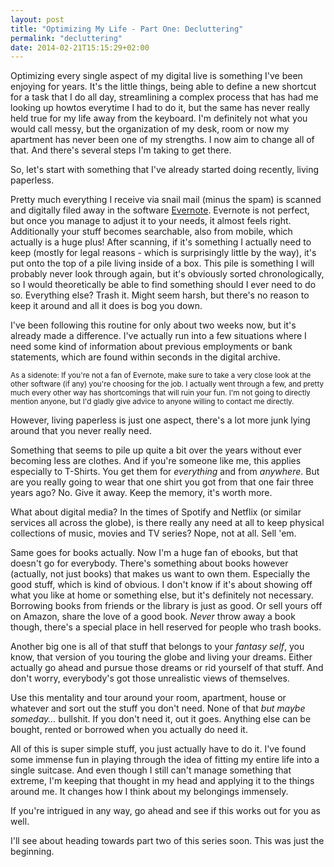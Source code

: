 ```yaml
---
layout: post
title: "Optimizing My Life - Part One: Decluttering"
permalink: "decluttering"
date: 2014-02-21T15:15:29+02:00
---
```


Optimizing every single aspect of my digital live is something I've been enjoying for years. It's the little things, being able to define a new shortcut for a task that I do all day, streamlining a complex process that has had me looking up howtos everytime I had to do it, but the same has never really held true for my life away from the keyboard. I'm definitely not what you would call messy, but the organization of my desk, room or now my apartment has never been one of my strengths. I now aim to change all of that. And there's several steps I'm taking to get there.

So, let's start with something that I've already started doing recently, living paperless.

Pretty much everything I receive via snail mail (minus the spam) is scanned and digitally filed away in the software [Evernote](https://evernote.com/). Evernote is not perfect, but once you manage to adjust it to your needs, it almost feels right. Additionally your stuff becomes searchable, also from mobile, which actually is a huge plus!
After scanning, if it's something I actually need to keep (mostly for legal reasons - which is surprisingly little by the way), it's put onto the top of a pile living inside of a box. This pile is something I will probably never look through again, but it's obviously sorted chronologically, so I would theoretically be able to find something should I ever need to do so.
Everything else? Trash it. Might seem harsh, but there's no reason to keep it around and all it does is bog you down.

I've been following this routine for only about two weeks now, but it's already made a difference. I've actually run into a few situations where I need some kind of information about previous employments or bank statements, which are found within seconds in the digital archive.

<sub>As a sidenote: If you're not a fan of Evernote, make sure to take a very close look at the other software (if any) you're choosing for the job. I actually went through a few, and pretty much every other way has shortcomings that will ruin your fun. I'm not going to directly mention anyone, but I'd gladly give advice to anyone willing to contact me directly.</sub>

However, living paperless is just one aspect, there's a lot more junk lying around that you never really need.

Something that seems to pile up quite a bit over the years without ever becoming less are clothes. And if you're someone like me, this applies especially to T-Shirts. You get them for *everything* and from *anywhere*. But are you really going to wear that one shirt you got from that one fair three years ago? No. Give it away. Keep the memory, it's worth more.

What about digital media? In the times of Spotify and Netflix (or similar services all across the globe), is there really any need at all to keep physical collections of music, movies and TV series? Nope, not at all. Sell 'em.

Same goes for books actually. Now I'm a huge fan of ebooks, but that doesn't go for everybody. There's something about books however (actually, not just books) that makes us want to own them. Especially the good stuff, which is kind of obvious. I don't know if it's about showing off what you like at home or something else, but it's definitely not necessary. Borrowing books from friends or the library is just as good. Or sell yours off on Amazon, share the love of a good book. *Never* throw away a book though, there's a special place in hell reserved for people who trash books.

Another big one is all of that stuff that belongs to your *fantasy self*, you know, that version of you touring the globe and living your dreams. Either actually go ahead and pursue those dreams or rid yourself of that stuff. And don't worry, everybody's got those unrealistic views of themselves.

Use this mentality and tour around your room, apartment, house or whatever and sort out the stuff you don't need. None of that *but maybe someday...* bullshit. If you don't need it, out it goes. Anything else can be bought, rented or borrowed when you actually do need it.

<!-- #### The Digital Stuff

Yeah... It's not just the analog world. I spend a huge amount of my time in front of a screen and the digital world is just as important to me as the analog counterpart, but here I want to just quickly mention two small areas that have caught my eye especially.

The two big problematic areas of my digital life are my downloads directory and my browser bookmarks. I've been using my bookmarks as a read-later list for years now, but I might as well just have been piping them directly into /dev/null. If that sounds like you, give up the idea of saving something for later. Read it now, or close that tab. You might just as well clean out your RSS feeds as well, looking at it from that angle, it might not have been bad that Google Reader shut down.

For that ever-growing downloads directory, which is more of a tmp directory for everything, I've had a lot of success with using a software called [Hazel](http://www.noodlesoft.com/hazel.php) to delete everything that's been there for over seven days. If you actually shut down your computer, a @reboot cronjob doing the same might work for you, just be sure to don't put anything vital into that directory. -->

All of this is super simple stuff, you just actually have to do it. I've found some immense fun in playing through the idea of fitting my entire life into a single suitcase. And even though I still can't manage something that extreme, I'm keeping that thought in my head and applying it to the things around me. It changes how I think about my belongings immensely.

If you're intrigued in any way, go ahead and see if this works out for you as well.

I'll see about heading towards part two of this series soon. This was just the beginning.
